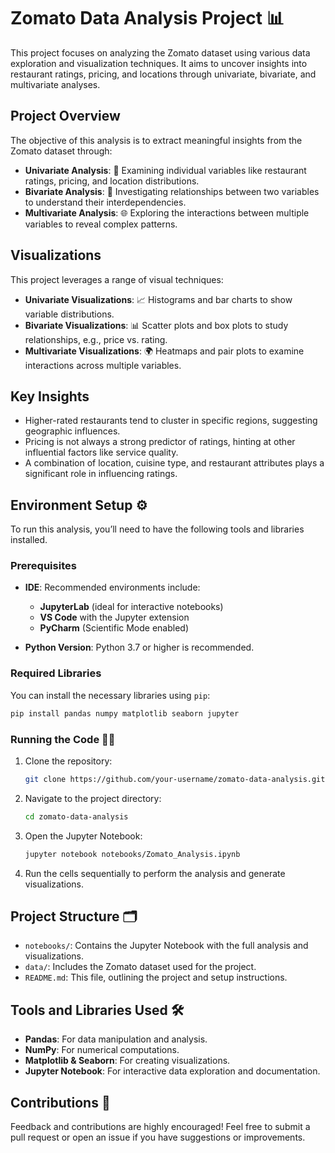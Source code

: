 
# Zomato Data Analysis Project 📊

This project focuses on analyzing the Zomato dataset using various data exploration and visualization techniques. It aims to uncover insights into restaurant ratings, pricing, and locations through univariate, bivariate, and multivariate analyses.

## Project Overview

The objective of this analysis is to extract meaningful insights from the Zomato dataset through:
- **Univariate Analysis**: 🎯 Examining individual variables like restaurant ratings, pricing, and location distributions.
- **Bivariate Analysis**: 🔗 Investigating relationships between two variables to understand their interdependencies.
- **Multivariate Analysis**: 🌐 Exploring the interactions between multiple variables to reveal complex patterns.

## Visualizations

This project leverages a range of visual techniques:
- **Univariate Visualizations**: 📈 Histograms and bar charts to show variable distributions.
- **Bivariate Visualizations**: 📊 Scatter plots and box plots to study relationships, e.g., price vs. rating.
- **Multivariate Visualizations**: 🌍 Heatmaps and pair plots to examine interactions across multiple variables.

## Key Insights

- Higher-rated restaurants tend to cluster in specific regions, suggesting geographic influences.
- Pricing is not always a strong predictor of ratings, hinting at other influential factors like service quality.
- A combination of location, cuisine type, and restaurant attributes plays a significant role in influencing ratings.

## Environment Setup ⚙️

To run this analysis, you’ll need to have the following tools and libraries installed.

### Prerequisites
- **IDE**: Recommended environments include:
  - **JupyterLab** (ideal for interactive notebooks)
  - **VS Code** with the Jupyter extension
  - **PyCharm** (Scientific Mode enabled)
  
- **Python Version**: Python 3.7 or higher is recommended.

### Required Libraries
You can install the necessary libraries using `pip`:
```bash
pip install pandas numpy matplotlib seaborn jupyter
```

### Running the Code 🏃‍♂️

1. Clone the repository:
   ```bash
   git clone https://github.com/your-username/zomato-data-analysis.git
   ```
2. Navigate to the project directory:
   ```bash
   cd zomato-data-analysis
   ```
3. Open the Jupyter Notebook:
   ```bash
   jupyter notebook notebooks/Zomato_Analysis.ipynb
   ```
4. Run the cells sequentially to perform the analysis and generate visualizations.

## Project Structure 🗂️

- `notebooks/`: Contains the Jupyter Notebook with the full analysis and visualizations.
- `data/`: Includes the Zomato dataset used for the project.
- `README.md`: This file, outlining the project and setup instructions.

## Tools and Libraries Used 🛠️

- **Pandas**: For data manipulation and analysis.
- **NumPy**: For numerical computations.
- **Matplotlib & Seaborn**: For creating visualizations.
- **Jupyter Notebook**: For interactive data exploration and documentation.

## Contributions 🤝

Feedback and contributions are highly encouraged! Feel free to submit a pull request or open an issue if you have suggestions or improvements.
